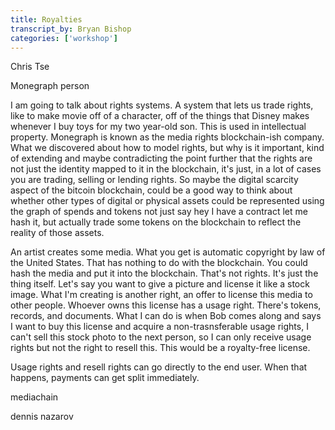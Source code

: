 ```yaml
---
title: Royalties
transcript_by: Bryan Bishop
categories: ['workshop']
---
```


Chris Tse

Monegraph person

I am going to talk about rights systems. A system that lets us trade rights, like to make movie off of a character, off of the things that Disney makes whenever I buy toys for my two year-old son. This is used in intellectual property. Monegraph is known as the media rights blockchain-ish company. What we discovered about how to model rights, but why is it important, kind of extending and maybe contradicting the point further that the rights are not just the identity mapped to it in the blockchain, it's just, in a lot of cases you are trading, selling or lending rights. So maybe the digital scarcity aspect of the bitcoin blockchain, could be a good way to think about whether other types of digital or physical assets could be represented using the graph of spends and tokens not just say hey I have a contract let me hash it, but actually trade some tokens on the blockchain to reflect the reality of those assets.

An artist creates some media. What you get is automatic copyright by law of the United States. That has nothing to do with the blockchain. You could hash the media and put it into the blockchain. That's not rights. It's just the thing itself. Let's say you want to give a picture and license it like a stock image. What I'm creating is another right, an offer to license this media to other people. Whoever owns this license has a usage right. There's tokens, records, and documents. What I can do is when Bob comes along and says I want to buy this license and acquire a non-trasnsferable usage rights, I can't sell this stock photo to the next person, so I can only receive usage rights but not the right to resell this. This would be a royalty-free license.

Usage rights and resell rights can go directly to the end user. When that happens, payments can get split immediately.

mediachain

dennis nazarov
